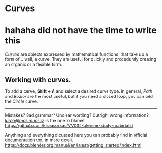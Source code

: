 # Curves
# hahaha did not have the time to write this
*Curves* are objects expressed by mathematical functions, that take up a form of... well, a curve. They are useful for quickly and proceduraly creating an organic or a flexible form. 

## Working with curves. 

To add a curve, **Shift + A** and select a desired curve type. In general, *Path* and *Bezier* are the most useful, but if you need a closed loop, you can add the *Circle* curve.




____
Mistakes? Bad grammar? Unclear wording? Outright wrong information?\
*kiraa@mail.muni.cz* is the one to blame!\
https://github.com/kiraacorsac/VV035-blender-study-materials/


Anything and everything dicussed here you can probably find in official documentation too, in more detail.
https://docs.blender.org/manual/en/latest/getting_started/index.html

